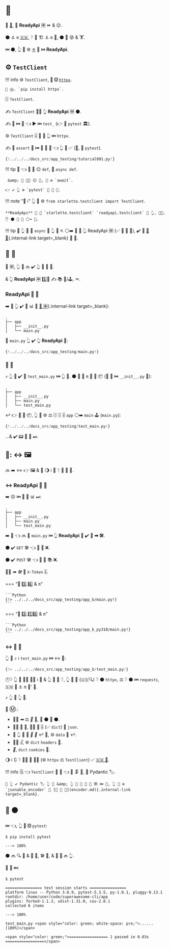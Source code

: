 # 🔬

👏 <a href="https://www.starlette.io/testclient/" class="external-link" target="_blank">💃</a>, 🔬 **ReadyApi** 🈸 ⏩ &amp; 😌.

⚫️ ⚓️ 🔛 <a href="https://www.python-httpx.org" class="external-link" target="_blank">🇸🇲</a>, ❔ 🔄 🏗 ⚓️ 🔛 📨, ⚫️ 📶 😰 &amp; 🏋️.

⏮️ ⚫️, 👆 💪 ⚙️ <a href="https://docs.pytest.org/" class="external-link" target="_blank">✳</a> 🔗 ⏮️ **ReadyApi**.

## ⚙️ `TestClient`

!!! info
    ⚙️ `TestClient`, 🥇 ❎ <a href="https://www.python-httpx.org" class="external-link" target="_blank">`httpx`</a>.

    🤶 Ⓜ. `pip install httpx`.

🗄 `TestClient`.

✍ `TestClient` 🚶‍♀️ 👆 **ReadyApi** 🈸 ⚫️.

✍ 🔢 ⏮️ 📛 👈 ▶️ ⏮️ `test_` (👉 🐩 `pytest` 🏛).

⚙️ `TestClient` 🎚 🎏 🌌 👆 ⏮️ `httpx`.

✍ 🙅 `assert` 📄 ⏮️ 🐩 🐍 🧬 👈 👆 💪 ✅ (🔄, 🐩 `pytest`).

```Python hl_lines="2  12  15-18"
{!../../../docs_src/app_testing/tutorial001.py!}
```

!!! tip
    👀 👈 🔬 🔢 😐 `def`, 🚫 `async def`.

     &amp; 🤙 👩‍💻 😐 🤙, 🚫 ⚙️ `await`.

    👉 ✔ 👆 ⚙️ `pytest` 🔗 🍵 🤢.

!!! note "📡 ℹ"
    👆 💪 ⚙️ `from starlette.testclient import TestClient`.

    **ReadyApi** 🚚 🎏 `starlette.testclient` `readyapi.testclient` 🏪 👆, 👩‍💻. ✋️ ⚫️ 👟 🔗 ⚪️➡️ 💃.

!!! tip
    🚥 👆 💚 🤙 `async` 🔢 👆 💯 ↖️ ⚪️➡️ 📨 📨 👆 ReadyApi 🈸 (✅ 🔁 💽 🔢), ✔️ 👀 [🔁 💯](../advanced/async-tests.md){.internal-link target=_blank} 🏧 🔰.

## 🎏 💯

🎰 🈸, 👆 🎲 🔜 ✔️ 👆 💯 🎏 📁.

&amp; 👆 **ReadyApi** 🈸 5️⃣📆 ✍ 📚 📁/🕹, ♒️.

### **ReadyApi** 📱 📁

➡️ 💬 👆 ✔️ 📁 📊 🔬 [🦏 🈸](./bigger-applications.md){.internal-link target=_blank}:

```
.
├── app
│   ├── __init__.py
│   └── main.py
```

📁 `main.py` 👆 ✔️ 👆 **ReadyApi** 📱:


```Python
{!../../../docs_src/app_testing/main.py!}
```

### 🔬 📁

⤴️ 👆 💪 ✔️ 📁 `test_main.py` ⏮️ 👆 💯. ⚫️ 💪 🖖 🔛 🎏 🐍 📦 (🎏 📁 ⏮️ `__init__.py` 📁):

``` hl_lines="5"
.
├── app
│   ├── __init__.py
│   ├── main.py
│   └── test_main.py
```

↩️ 👉 📁 🎏 📦, 👆 💪 ⚙️ ⚖ 🗄 🗄 🎚 `app` ⚪️➡️ `main` 🕹 (`main.py`):

```Python hl_lines="3"
{!../../../docs_src/app_testing/test_main.py!}
```

...&amp; ✔️ 📟 💯 💖 ⏭.

## 🔬: ↔ 🖼

🔜 ➡️ ↔ 👉 🖼 &amp; 🚮 🌖 ℹ 👀 ❔ 💯 🎏 🍕.

### ↔ **ReadyApi** 📱 📁

➡️ 😣 ⏮️ 🎏 📁 📊 ⏭:

```
.
├── app
│   ├── __init__.py
│   ├── main.py
│   └── test_main.py
```

➡️ 💬 👈 🔜 📁 `main.py` ⏮️ 👆 **ReadyApi** 📱 ✔️ 🎏 **➡ 🛠️**.

⚫️ ✔️ `GET` 🛠️ 👈 💪 📨 ❌.

⚫️ ✔️ `POST` 🛠️ 👈 💪 📨 📚 ❌.

👯‍♂️ *➡ 🛠️* 🚚 `X-Token` 🎚.

=== "🐍 3️⃣.6️⃣ &amp; 🔛"

    ```Python
    {!> ../../../docs_src/app_testing/app_b/main.py!}
    ```

=== "🐍 3️⃣.1️⃣0️⃣ &amp; 🔛"

    ```Python
    {!> ../../../docs_src/app_testing/app_b_py310/main.py!}
    ```

### ↔ 🔬 📁

👆 💪 ⤴️ ℹ `test_main.py` ⏮️ ↔ 💯:

```Python
{!> ../../../docs_src/app_testing/app_b/test_main.py!}
```

🕐❔ 👆 💪 👩‍💻 🚶‍♀️ ℹ 📨 &amp; 👆 🚫 💭 ❔, 👆 💪 🔎 (🇺🇸🔍) ❔ ⚫️ `httpx`, ⚖️ ❔ ⚫️ ⏮️ `requests`, 🇸🇲 🔧 ⚓️ 🔛 📨' 🔧.

⤴️ 👆 🎏 👆 💯.

🤶 Ⓜ.:

* 🚶‍♀️ *➡* ⚖️ *🔢* 🔢, 🚮 ⚫️ 📛 ⚫️.
* 🚶‍♀️ 🎻 💪, 🚶‍♀️ 🐍 🎚 (✅ `dict`) 🔢 `json`.
* 🚥 👆 💪 📨 *📨 💽* ↩️ 🎻, ⚙️ `data` 🔢 ↩️.
* 🚶‍♀️ *🎚*, ⚙️ `dict` `headers` 🔢.
*  *🍪*, `dict` `cookies` 🔢.

🌖 ℹ 🔃 ❔ 🚶‍♀️ 💽 👩‍💻 (⚙️ `httpx` ⚖️ `TestClient`) ✅ <a href="https://www.python-httpx.org" class="external-link" target="_blank">🇸🇲 🧾</a>.

!!! info
    🗒 👈 `TestClient` 📨 💽 👈 💪 🗜 🎻, 🚫 Pydantic 🏷.

    🚥 👆 ✔️ Pydantic 🏷 👆 💯 &amp; 👆 💚 📨 🚮 💽 🈸 ⏮️ 🔬, 👆 💪 ⚙️ `jsonable_encoder` 🔬 [🎻 🔗 🔢](encoder.md){.internal-link target=_blank}.

## 🏃 ⚫️

⏮️ 👈, 👆 💪 ❎ `pytest`:

<div class="termy">

```console
$ pip install pytest

---> 100%
```

</div>

⚫️ 🔜 🔍 📁 &amp; 💯 🔁, 🛠️ 👫, &amp; 📄 🏁 🔙 👆.

🏃 💯 ⏮️:

<div class="termy">

```console
$ pytest

================ test session starts ================
platform linux -- Python 3.6.9, pytest-5.3.5, py-1.8.1, pluggy-0.13.1
rootdir: /home/user/code/superawesome-cli/app
plugins: forked-1.1.3, xdist-1.31.0, cov-2.8.1
collected 6 items

---> 100%

test_main.py <span style="color: green; white-space: pre;">......                            [100%]</span>

<span style="color: green;">================= 1 passed in 0.03s =================</span>
```

</div>
